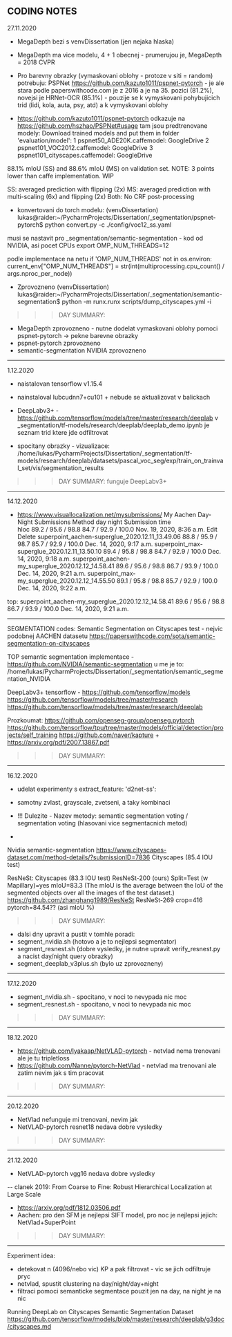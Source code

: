 
CODING NOTES
-------------------------------------------------------------------------------------
27.11.2020
- MegaDepth bezi s venvDissertation (jen nejaka hlaska)
- MegaDepth ma vice modelu, 4 + 1 obecnej - prumerujou je, MegaDepth = 2018 CVPR
- Pro barevny obrazky (vymaskovani oblohy - protoze v siti = random) potrebuju: PSPNet
https://github.com/kazuto1011/pspnet-pytorch - je ale stara podle paperswithcode.com je z 2016 a je na 35. pozici (81.2%),
novejsi je HRNet-OCR (85.1%) - pouzije se k vymyskovani pohybujicich trid (lidi, kola, auta, psy, atd) a k vymyskovani oblohy

- https://github.com/kazuto1011/pspnet-pytorch odkazuje na https://github.com/hszhao/PSPNet#usage tam jsou predtrenovane modely:
Download trained models and put them in folder 'evaluation/model':
1 pspnet50_ADE20K.caffemodel: GoogleDrive
2 pspnet101_VOC2012.caffemodel: GoogleDrive
3 pspnet101_cityscapes.caffemodel: GoogleDrive

88.1% mIoU (SS) and 88.6% mIoU (MS) on validation set.
NOTE: 3 points lower than caffe implementation. WIP

SS: averaged prediction with flipping (2x)
MS: averaged prediction with multi-scaling (6x) and flipping (2x)
Both: No CRF post-processing

- konvertovani do torch modelu:
(venvDissertation) lukas@raider:~/PycharmProjects/Dissertation/_segmentation/pspnet-pytorch$ python convert.py -c ./config/voc12_ss.yaml


musi se nastavit pro _segmentation/semantic-segmentation - kod od NVIDIA, asi pocet CPUs
export OMP_NUM_THREADS=12

podle implementace na netu
if 'OMP_NUM_THREADS' not in os.environ:
        current_env["OMP_NUM_THREADS"] = str(int(multiprocessing.cpu_count() / args.nproc_per_node))
- Zprovozneno
(venvDissertation) lukas@raider:~/PycharmProjects/Dissertation/_segmentation/semantic-segmentation$ python -m runx.runx scripts/dump_cityscapes.yml -i

>>> DAY SUMMARY:
- MegaDepth zprovozneno - nutne dodelat vymaskovani oblohy pomoci pspnet-pytorch -> pekne barevne obrazky
- pspnet-pytorch zprovozneno
- semantic-segmentation NVIDIA zprovozneno

-------------------------------------------------------------------------------------
1.12.2020

- naistalovan tensorflow v1.15.4
- nainstaloval lubcudnn7+cu101 + nebude se aktualizovat v balickach
- DeepLabv3+ - https://github.com/tensorflow/models/tree/master/research/deeplab
v _segmentation/tf-models/research/deeplab/deeplab_demo.ipynb je seznam trid ktere jde odfiltrovat

- spocitany obrazky - vizualizace: /home/lukas/PycharmProjects/Dissertation/_segmentation/tf-models/research/deeplab/datasets/pascal_voc_seg/exp/train_on_trainval_set/vis/segmentation_results

>>> DAY SUMMARY:
> funguje DeepLabv3+

-------------------------------------------------------------------------------------
14.12.2020

- https://www.visuallocalization.net/mysubmissions/
My Aachen Day-Night Submissions
Method	day	night	Submission time		
hloc	89.2 / 95.6 / 98.8	84.7 / 92.9 / 100.0	Nov. 19, 2020, 8:36 a.m.	Edit	Delete
superpoint_aachen-superglue_2020.12.11_13.49.06	88.8 / 95.9 / 98.7	85.7 / 92.9 / 100.0	Dec. 14, 2020, 9:17 a.m.
superpoint_max-superglue_2020.12.11_13.50.10	89.4 / 95.8 / 98.8	84.7 / 92.9 / 100.0	Dec. 14, 2020, 9:18 a.m.
superpoint_aachen-my_superglue_2020.12.12_14.58.41	89.6 / 95.6 / 98.8	86.7 / 93.9 / 100.0	Dec. 14, 2020, 9:21 a.m.
superpoint_max-my_superglue_2020.12.12_14.55.50	89.1 / 95.8 / 98.8	85.7 / 92.9 / 100.0	Dec. 14, 2020, 9:22 a.m.

top:
superpoint_aachen-my_superglue_2020.12.12_14.58.41	89.6 / 95.6 / 98.8	86.7 / 93.9 / 100.0	Dec. 14, 2020, 9:21 a.m.

____
SEGMENTATION codes:
Semantic Segmentation on Cityscapes test - nejvic podobnej AACHEN datasetu
https://paperswithcode.com/sota/semantic-segmentation-on-cityscapes

TOP semantic segmentation implementace - https://github.com/NVIDIA/semantic-segmentation
u me je to: /home/lukas/PycharmProjects/Dissertation/_segmentation/semantic_segmentation_NVIDIA

DeepLabv3+
tensorflow - https://github.com/tensorflow/models
https://github.com/tensorflow/models/tree/master/research
https://github.com/tensorflow/models/tree/master/research/deeplab



Prozkoumat:
https://github.com/openseg-group/openseg.pytorch
https://github.com/tensorflow/tpu/tree/master/models/official/detection/projects/self_training
https://github.com/naver/kapture + https://arxiv.org/pdf/2007.13867.pdf


>>> DAY SUMMARY:

-------------------------------------------------------------------------------------
16.12.2020

- udelat experimenty s extract_feature: 'd2net-ss':
- samotny zvlast, grayscale, zvetseni, a taky kombinaci

- !!! Dulezite - Nazev metody: semantic segmentation voting / segmentation voting (hlasovani vice segmentacnich metod)
- 


Nvidia semantic-segmentation
https://www.cityscapes-dataset.com/method-details/?submissionID=7836
Cityscapes (85.4 IOU test)


ResNeSt: Cityscapes (83.3 IOU test)
ResNeSt-200 (ours)	Split=Test	(w Mapillary)=yes	mIoU=83.3
(The mIoU is the average between the IoU of the segmented objects over all the images of the test dataset.)
https://github.com/zhanghang1989/ResNeSt
ResNeSt-269	crop=416 pytorch=84.54?? (asi mIoU %)

>>> DAY SUMMARY:
- dalsi dny upravit a pustit v tomhle poradi:
- segment_nvidia.sh (hotovo a je to nejlepsi segmentator)
- segment_resnest.sh (dobre vysledky, je nutne upravit verify_resnest.py a nacist day/night query obrazky)
- segment_deeplab_v3plus.sh (bylo uz zprovozneny)


-------------------------------------------------------------------------------------
17.12.2020
- segment_nvidia.sh - spocitano, v noci to nevypada nic moc
- segment_resnest.sh -  spocitano, v noci to nevypada nic moc
>>> DAY SUMMARY:

-------------------------------------------------------------------------------------
18.12.2020
- https://github.com/lyakaap/NetVLAD-pytorch - netvlad nema trenovani ale je tu tripletloss
- https://github.com/Nanne/pytorch-NetVlad - netvlad ma trenovani ale zatim nevim jak s tim pracovat
>>> DAY SUMMARY:

-------------------------------------------------------------------------------------
20.12.2020
- NetVlad nefunguje mi trenovani, nevim jak
- NetVLAD-pytorch resnet18 nedava dobre vysledky
>>> DAY SUMMARY:
-------------------------------------------------------------------------------------
21.12.2020
- NetVLAD-pytorch vgg16 nedava dobre vysledky

-- clanek 2019: From Coarse to Fine: Robust Hierarchical Localization at Large Scale
- https://arxiv.org/pdf/1812.03506.pdf
- Aachen: pro den SFM je nejlepsi SIFT model, pro noc je nejlepsi jejich:  NetVlad+SuperPoint


>>> DAY SUMMARY:
-------------------------------------------------------------------------------------









Experiment idea:
- detekovat n (4096/nebo vic) KP a pak filtrovat - vic se jich odfiltruje pryc
- netvlad, spustit clustering na day/night/day+night
- filtraci pomoci semanticke segmentace pouzit jen na day, na night je na nic







Running DeepLab on Cityscapes Semantic Segmentation Dataset
https://github.com/tensorflow/models/blob/master/research/deeplab/g3doc/cityscapes.md


